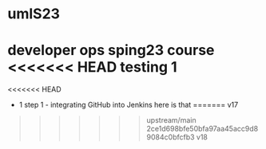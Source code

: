 # umlS23
developer ops sping23 course
<<<<<<< HEAD
testing 1
=======
<<<<<<< HEAD
- 1 step 1 - integrating GitHub into Jenkins
here is that
=======
v17
>>>>>>> upstream/main
>>>>>>> 2ce1d698bfe50bfa97aa45acc9d89084c0bfcfb3
v18
